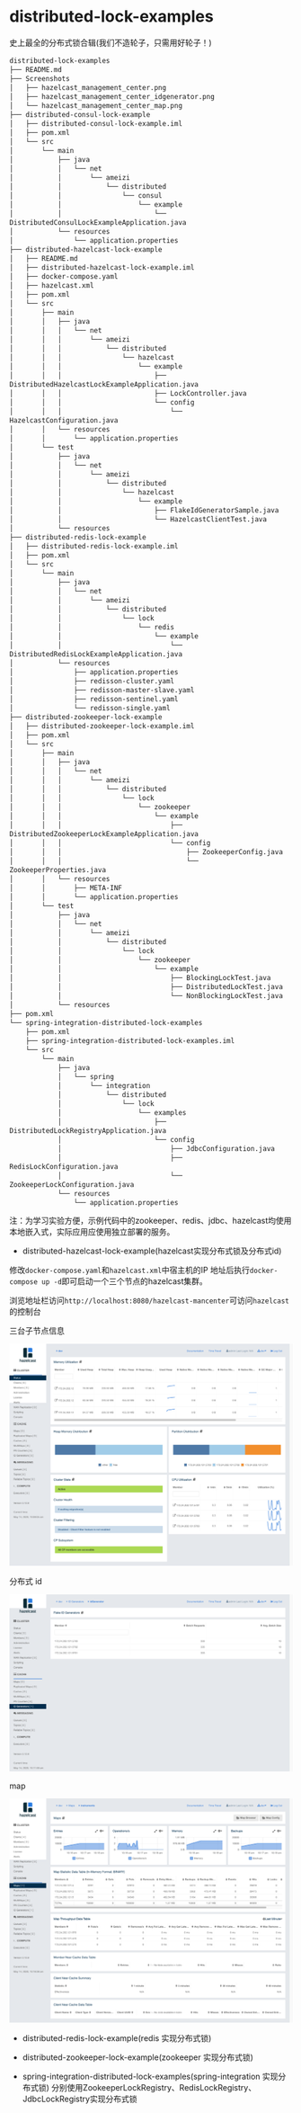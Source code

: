 # distributed-lock-examples

史上最全的分布式锁合辑(我们不造轮子，只需用好轮子！)

```
distributed-lock-examples
├── README.md
├── Screenshots
│   ├── hazelcast_management_center.png
│   ├── hazelcast_management_center_idgenerator.png
│   └── hazelcast_management_center_map.png
├── distributed-consul-lock-example
│   ├── distributed-consul-lock-example.iml
│   ├── pom.xml
│   └── src
│       └── main
│           ├── java
│           │   └── net
│           │       └── ameizi
│           │           └── distributed
│           │               └── consul
│           │                   └── example
│           │                       └── DistributedConsulLockExampleApplication.java
│           └── resources
│               └── application.properties
├── distributed-hazelcast-lock-example
│   ├── README.md
│   ├── distributed-hazelcast-lock-example.iml
│   ├── docker-compose.yaml
│   ├── hazelcast.xml
│   ├── pom.xml
│   └── src
│       ├── main
│       │   ├── java
│       │   │   └── net
│       │   │       └── ameizi
│       │   │           └── distributed
│       │   │               └── hazelcast
│       │   │                   └── example
│       │   │                       ├── DistributedHazelcastLockExampleApplication.java
│       │   │                       ├── LockController.java
│       │   │                       └── config
│       │   │                           └── HazelcastConfiguration.java
│       │   └── resources
│       │       └── application.properties
│       └── test
│           ├── java
│           │   └── net
│           │       └── ameizi
│           │           └── distributed
│           │               └── hazelcast
│           │                   └── example
│           │                       ├── FlakeIdGeneratorSample.java
│           │                       └── HazelcastClientTest.java
│           └── resources
├── distributed-redis-lock-example
│   ├── distributed-redis-lock-example.iml
│   ├── pom.xml
│   └── src
│       └── main
│           ├── java
│           │   └── net
│           │       └── ameizi
│           │           └── distributed
│           │               └── lock
│           │                   └── redis
│           │                       └── example
│           │                           └── DistributedRedisLockExampleApplication.java
│           └── resources
│               ├── application.properties
│               ├── redisson-cluster.yaml
│               ├── redisson-master-slave.yaml
│               ├── redisson-sentinel.yaml
│               └── redisson-single.yaml
├── distributed-zookeeper-lock-example
│   ├── distributed-zookeeper-lock-example.iml
│   ├── pom.xml
│   └── src
│       ├── main
│       │   ├── java
│       │   │   └── net
│       │   │       └── ameizi
│       │   │           └── distributed
│       │   │               └── lock
│       │   │                   └── zookeeper
│       │   │                       └── example
│       │   │                           ├── DistributedZookeeperLockExampleApplication.java
│       │   │                           └── config
│       │   │                               ├── ZookeeperConfig.java
│       │   │                               └── ZookeeperProperties.java
│       │   └── resources
│       │       ├── META-INF
│       │       └── application.properties
│       └── test
│           ├── java
│           │   └── net
│           │       └── ameizi
│           │           └── distributed
│           │               └── lock
│           │                   └── zookeeper
│           │                       └── example
│           │                           ├── BlockingLockTest.java
│           │                           ├── DistributedLockTest.java
│           │                           └── NonBlockingLockTest.java
│           └── resources
├── pom.xml
└── spring-integration-distributed-lock-examples
    ├── pom.xml
    ├── spring-integration-distributed-lock-examples.iml
    └── src
        └── main
            ├── java
            │   └── spring
            │       └── integration
            │           └── distributed
            │               └── lock
            │                   └── examples
            │                       ├── DistributedLockRegistryApplication.java
            │                       └── config
            │                           ├── JdbcConfiguration.java
            │                           ├── RedisLockConfiguration.java
            │                           └── ZookeeperLockConfiguration.java
            └── resources
                └── application.properties
```

注：为学习实验方便，示例代码中的zookeeper、redis、jdbc、hazelcast均使用本地嵌入式，实际应用应使用独立部署的服务。

* distributed-hazelcast-lock-example(hazelcast实现分布式锁及分布式id)

修改`docker-compose.yaml`和`hazelcast.xml`中宿主机的IP 地址后执行`docker-compose up -d`即可启动一个三个节点的hazelcast集群。

浏览地址栏访问`http://localhost:8080/hazelcast-mancenter`可访问`hazelcast`的控制台

三台子节点信息

![](Screenshots/hazelcast_management_center.png)

分布式 id

![](Screenshots/hazelcast_management_center_idgenerator.png)

map

![](Screenshots/hazelcast_management_center_map.png)

* distributed-redis-lock-example(redis 实现分布式锁)

* distributed-zookeeper-lock-example(zookeeper 实现分布式锁)

* spring-integration-distributed-lock-examples(spring-integration 实现分布式锁) 分别使用ZookeeperLockRegistry、RedisLockRegistry、JdbcLockRegistry实现分布式锁

